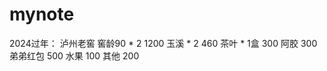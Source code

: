 # mynote

2024过年：
    泸州老窖 窖龄90 * 2  1200
    玉溪 * 2    460
    茶叶 * 1盒  300
    阿胶        300
    弟弟红包    500
    水果        100
    其他        200
